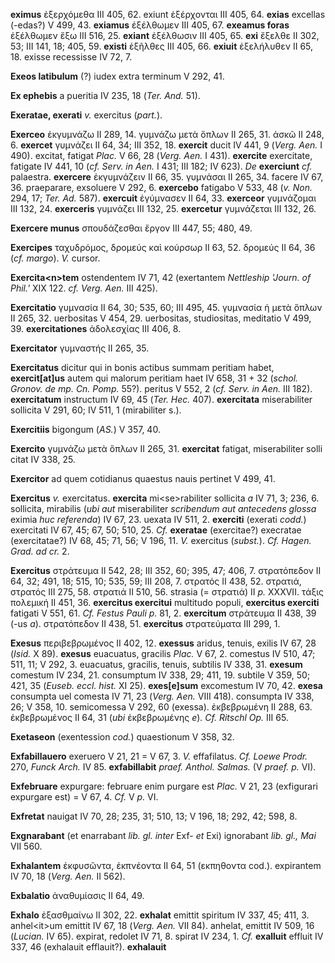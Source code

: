 **eximus** ἐξερχόμεθα III 405, 62. exiunt ἐξέρχονται III 405, 64.
**exias** excellas (-edas?) V 499, 43. **exiamus** ἐξέλθωμεν III 405,
67. **exeamus foras** ἐξέλθωμεν ἔξω III 516, 25. **exiant** ἐξέλθωσιν
III 405, 65. **exi** ἔξελθε II 302, 53; III 141, 18; 405, 59. **existi**
ἐξῆλθες III 405, 66. **exiuit** ἐξελήλυθεν II 65, 18. exisse recessisse
IV 72, 7.

**Exeos latibulum** (?) iudex extra terminum V 292, 41.

**Ex ephebis** a pueritia IV 235, 18 (*Ter. And.* 51).

**Exeratae, exerati** *v.* exercitus (*part.*).

**Exerceo** ἐκγυμνάζω II 289, 14. γυμνάζω μετὰ ὅπλων II 265, 31. ἀσκῶ II
248, 6. **exercet** γυμνάζει II 64, 34; III 352, 18. **exercit** ducit
IV 441, 9 (*Verg. Aen.* I 490). excitat, fatigat *Plac.* V 66, 28
(*Verg. Aen.* I 431). **exercite** exercitate, fatigate IV 441, 10
(*cf. Serv. in Aen.* I 431; III 182; IV 623). *De* **exerciunt** *cf.*
palaestra. **exercere** ἐκγυμνάζειν II 66, 35. γυμνάσαι II 265, 34.
facere IV 67, 36. praeparare, exsoluere V 292, 6. **exercebo** fatigabo
V 533, 48 (*v. Non.* 294, 17; *Ter. Ad.* 587). **exercuit** ἐγύμνασεν
II 64, 33. **exerceor** γυμνάζομαι III 132, 24. **exerceris** γυμνάζει
III 132, 25. **exercetur** γυμνάζεται III 132, 26.

**Exercere munus** σπουδάζεσθαι ἔργον III 447, 55; 480, 49.

**Exercipes** ταχυδρόμος, δρομεύς καὶ κούρσωρ II 63, 52. δρομεύς II 64,
36 (*cf. margo*). *V.* cursor.

**Exercita\<n\>tem** ostendentem IV 71, 42 (exertantem *Nettleship
'Journ. of Phil.'* XIX 122. *cf. Verg. Aen.* III 425).

**Exercitatio** γυμνασία II 64, 30; 535, 60; III 495, 45. γυμνασία ἡ
μετὰ ὅπλων II 265, 32. uerbositas V 454, 29. uerbositas, studiositas,
meditatio V 499, 39. **exercitationes** ἀδολεσχίας III 406, 8.

**Exercitator** γυμναστής II 265, 35.

**Exercitatus** dicitur qui in bonis actibus summam peritiam habet,
**exercit[at]us** autem qui malorum peritiam haet IV 658, 31 + 32
(*schol. Gronov. de mp. Cn. Pomp.* 55?). peritus V 552, 2 (*cf. Serv. in
Aen.* III 182). **exercitatum** instructum IV 69, 45 (*Ter. Hec.*
407). **exercitata** miserabiliter sollicita V 291, 60; IV 511, 1
(mirabiliter s.).

**Exercitiis** bigongum (*AS.*) V 357, 40.

**Exercito** γυμνάζω μετὰ ὅπλων II 265, 31. **exercitat** fatigat,
miserabiliter solli citat IV 338, 25.

**Exercitor** ad quem cotidianus quaestus nauis pertinet V 499, 41.

**Exercitus** *v.* exercitatus. **exercita** mi\<se\>rabiliter sollicita
*a* IV 71, 3; 236, 6. sollicita, mirabilis (*ubi aut* mi­serabiliter
*scribendum aut antecedens glossa* eximia *huc referenda*) IV 67, 23.
uexata IV 511, 2. **exerciti** (exerati *codd.*) exercitati IV 67, 45;
67, 50; 510, 25. *Cf.* **exeratae** (exercitae?) execratae
(exercitatae?) IV 68, 45; 71, 56; V 196, 11. *V.* exercitus (*subst.*).
*Cf. Hagen. Grad. ad cr.* 2.

**Exercitus** στράτευμα II 542, 28; III 352, 60; 395, 47; 406, 7.
στρατόπεδον II 64, 32; 491, 18; 515, 10; 535, 59; III 208, 7. στρατός II
438, 52. στρατιά, στρατός III 275, 58. στρατιά II 510, 56. strasia (=
στρατιά) II *p.* XXXVII. τάξις πολεμική II 451, 36. **exercitus
exercitui** multitudo populi, **exercitus exerciti** fatigati V 551, 61.
*Cf. Festus Pauli p.* 81, 2. **exercitum** στράτευμα II 438, 39 (-us
*a*). στρατόπεδον II 438, 51. **exercitus** στρατεύματα III 299, 1.

**Exesus** περιβεβρωμένος II 402, 12. **exessus** aridus, tenuis, exilis
IV 67, 28 (*Isid.* X 89). **exesus** euacuatus, gracilis *Plac.* V 67,
2. comestus IV 510, 47; 511, 11; V 292, 3. euacuatus, gracilis, tenuis,
subtilis IV 338, 31. **exesum** comestum IV 234, 21. consumptum IV 338,
29; 411, 19. subtile V 359, 50; 421, 35 (*Euseb. eccl. hist.* XI 25).
**exes[e]sum** excomestum IV 70, 42. **exesa** consumpta uel comesta
IV 71, 23 (*Verg. Aen.* VIII 418). consumpta IV 338, 26; V 358, 10.
semicomessa V 292, 60 (exessa). ἐκβεβρωμένη II 288, 63. ἐκβεβρωμένος II
64, 31 (*ubi* ἐκβεβρωμένης *e*)*. Cf. Ritschl Op.* III 65.

**Exetaseon** (exentession *cod.*) quaestionum V 358, 32.

**Exfabillauero** exeruero V 21, 21 = V 67, 3. *V.* effafilatus. *Cf.
Loewe Prodr.* 270, *Funck Arch.* IV 85. **exfabillabit** *praef. Anthol.
Salmas.* (V *praef. p.* VI).

**Exfebruare** expurgare: februare enim purgare est *Plac.* V 21, 23
(exfigurari expurgare est) = V 67, 4. *Cf.* V *p.* VI.

**Exfretat** nauigat IV 70, 28; 235, 31; 510, 13; V 196, 18; 292, 42;
598, 8.

**Exgnarabant** (et enarrabant *lib. gl. inter* Exf- *et* Exi)
ignorabant *lib. gl., Mai* VII 560.

**Exhalantem** ἐκφυσῶντα, ἐκπνέοντα II 64, 51 (εκπηθοντα cod.).
expirantem IV 70, 18 (*Verg. Aen.* II 562).

**Exbalatio** ἀναθυμίασις II 64, 49.

**Exhalo** ἐξασθμαίνω II 302, 22. **exhalat** emittit spiritum IV 337,
45; 411, 3. anhel\<it\>um emittit IV 67, 18 (*Verg. Aen.* VII 84).
anhelat, emittit IV 509, 16 (*Lucian.* IV 65). expirat, redolet IV 71,
8. spirat IV 234, 1. *Cf.* **exalluit** effluit IV 337, 46 (exhalauit
efflauit?). **exhalauit**
